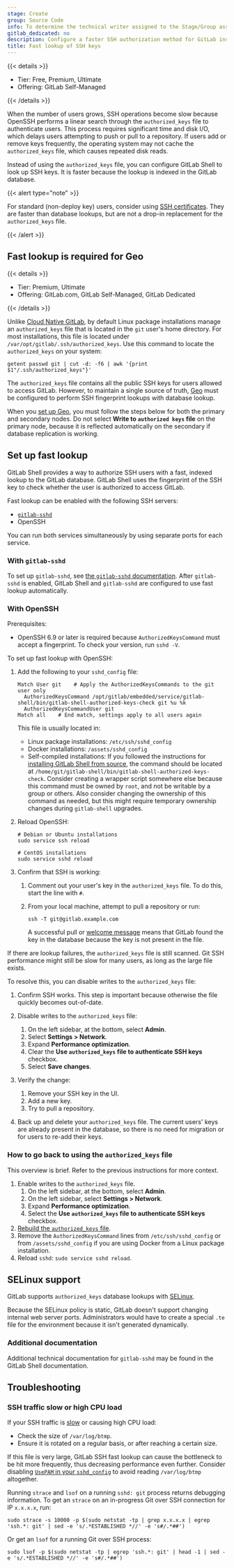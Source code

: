 ```yaml
---
stage: Create
group: Source Code
info: To determine the technical writer assigned to the Stage/Group associated with this page, see https://handbook.gitlab.com/handbook/product/ux/technical-writing/#assignments
gitlab_dedicated: no
description: Configure a faster SSH authorization method for GitLab instances with many users.
title: Fast lookup of SSH keys
---
```


{{< details >}}

- Tier: Free, Premium, Ultimate
- Offering: GitLab Self-Managed

{{< /details >}}

When the number of users grows, SSH operations become slow because OpenSSH performs a
linear search through the `authorized_keys` file to authenticate users.
This process requires significant time and disk I/O, which delays users attempting to
push or pull to a repository.
If users add or remove keys frequently, the operating system may not cache the
`authorized_keys` file, which causes repeated disk reads.

Instead of using the `authorized_keys` file, you can configure GitLab Shell to look up
SSH keys. It is faster because the lookup is indexed in the GitLab database.

{{< alert type="note" >}}

For standard (non-deploy key) users, consider using [SSH certificates](ssh_certificates.md).
They are faster than database lookups, but are not a drop-in replacement for the `authorized_keys` file.

{{< /alert >}}

## Fast lookup is required for Geo

{{< details >}}

- Tier: Premium, Ultimate
- Offering: GitLab.com, GitLab Self-Managed, GitLab Dedicated

{{< /details >}}

Unlike [Cloud Native GitLab](https://docs.gitlab.com/charts/), by default Linux package installations
manage an `authorized_keys` file that is located in the `git` user's home directory. For most installations,
this file is located under `/var/opt/gitlab/.ssh/authorized_keys`. Use this command to locate the
`authorized_keys` on your system:

```shell
getent passwd git | cut -d: -f6 | awk '{print $1"/.ssh/authorized_keys"}'
```

The `authorized_keys` file contains all the public SSH keys for users allowed to access GitLab. However, to maintain a
single source of truth, [Geo](../geo/_index.md) must be configured to perform SSH fingerprint
lookups with database lookup.

When you [set up Geo](../geo/setup/_index.md), you must follow the steps below
for both the primary and secondary nodes. Do not select **Write to `authorized keys` file** on the
primary node, because it is reflected automatically on the secondary if database replication is working.

## Set up fast lookup

GitLab Shell provides a way to authorize SSH users with a fast, indexed lookup
to the GitLab database. GitLab Shell uses the fingerprint of the SSH key to
check whether the user is authorized to access GitLab.

Fast lookup can be enabled with the following SSH servers:

- [`gitlab-sshd`](gitlab_sshd.md)
- OpenSSH

You can run both services simultaneously by using separate ports for each service.

### With `gitlab-sshd`

To set up `gitlab-sshd`, see [the `gitlab-sshd` documentation](gitlab_sshd.md).
After `gitlab-sshd` is enabled, GitLab Shell and `gitlab-sshd` are configured
to use fast lookup automatically.

### With OpenSSH

Prerequisites:

- OpenSSH 6.9 or later is required because `AuthorizedKeysCommand` must
  accept a fingerprint. To check your version, run `sshd -V`.

To set up fast lookup with OpenSSH:

1. Add the following to your `sshd_config` file:

   ```plaintext
   Match User git    # Apply the AuthorizedKeysCommands to the git user only
     AuthorizedKeysCommand /opt/gitlab/embedded/service/gitlab-shell/bin/gitlab-shell-authorized-keys-check git %u %k
     AuthorizedKeysCommandUser git
   Match all    # End match, settings apply to all users again
   ```

   This file is usually located in:

   - Linux package installations: `/etc/ssh/sshd_config`
   - Docker installations: `/assets/sshd_config`
   - Self-compiled installations: If you followed the instructions for
   [installing GitLab Shell from source](../../install/installation.md#install-gitlab-shell), the command should be
   located at `/home/git/gitlab-shell/bin/gitlab-shell-authorized-keys-check`.
   Consider creating a wrapper script somewhere else because this command must be owned by `root`,
   and not be writable by a group or others.
   Also consider changing the ownership of this command as needed, but this might require temporary
   ownership changes during `gitlab-shell` upgrades.

1. Reload OpenSSH:

   ```shell
   # Debian or Ubuntu installations
   sudo service ssh reload

   # CentOS installations
   sudo service sshd reload
   ```

1. Confirm that SSH is working:

   1. Comment out your user's key in the `authorized_keys` file. To do this, start the line with `#`.
   1. From your local machine, attempt to pull a repository or run:

      ```shell
      ssh -T git@gitlab.example.com
      ```

      A successful pull or [welcome message](../../user/ssh.md#verify-that-you-can-connect)
      means that GitLab found the key in the database because the key is not present in the file.

If there are lookup failures, the `authorized_keys` file is still scanned.
Git SSH performance might still be slow for many users, as long as the large file exists.

To resolve this, you can disable writes to the `authorized_keys` file:

1. Confirm SSH works. This step is important because otherwise the file quickly becomes out-of-date.
1. Disable writes to the `authorized_keys` file:

   1. On the left sidebar, at the bottom, select **Admin**.
   1. Select **Settings > Network**.
   1. Expand **Performance optimization**.
   1. Clear the **Use `authorized_keys` file to authenticate SSH keys** checkbox.
   1. Select **Save changes**.

1. Verify the change:

   1. Remove your SSH key in the UI.
   1. Add a new key.
   1. Try to pull a repository.

1. Back up and delete your `authorized_keys` file.
The current users' keys are already present in the database, so there is no need for migration
or for users to re-add their keys.

### How to go back to using the `authorized_keys` file

This overview is brief. Refer to the previous instructions for more context.

1. Enable writes to the `authorized_keys` file.
   1. On the left sidebar, at the bottom, select **Admin**.
   1. On the left sidebar, select **Settings > Network**.
   1. Expand **Performance optimization**.
   1. Select the **Use `authorized_keys` file to authenticate SSH keys** checkbox.
1. [Rebuild the `authorized_keys` file](../raketasks/maintenance.md#rebuild-authorized_keys-file).
1. Remove the `AuthorizedKeysCommand` lines from `/etc/ssh/sshd_config` or from `/assets/sshd_config` if you are using Docker
   from a Linux package installation.
1. Reload `sshd`: `sudo service sshd reload`.

## SELinux support

GitLab supports `authorized_keys` database lookups with [SELinux](https://en.wikipedia.org/wiki/Security-Enhanced_Linux).

Because the SELinux policy is static, GitLab doesn't support changing
internal web server ports. Administrators would have to create a special `.te`
file for the environment because it isn't generated dynamically.

### Additional documentation

Additional technical documentation for `gitlab-sshd` may be found in the
GitLab Shell documentation.

## Troubleshooting

### SSH traffic slow or high CPU load

If your SSH traffic is [slow](https://github.com/linux-pam/linux-pam/issues/270)
or causing high CPU load:

- Check the size of `/var/log/btmp`.
- Ensure it is rotated on a regular basis, or after reaching a certain size.

If this file is very large, GitLab SSH fast lookup can cause the bottleneck to be hit more frequently,
thus decreasing performance even further. Consider disabling
[`UsePAM` in your `sshd_config`](https://linux.die.net/man/5/sshd_config) to avoid reading `/var/log/btmp` altogether.

Running `strace` and `lsof` on a running `sshd: git` process returns debugging information.
To get an `strace` on an in-progress Git over SSH connection for IP `x.x.x.x`, run:

```plaintext
sudo strace -s 10000 -p $(sudo netstat -tp | grep x.x.x.x | egrep 'ssh.*: git' | sed -e 's/.*ESTABLISHED *//' -e 's#/.*##')
```

Or get an `lsof` for a running Git over SSH process:

```plaintext
sudo lsof -p $(sudo netstat -tp | egrep 'ssh.*: git' | head -1 | sed -e 's/.*ESTABLISHED *//' -e 's#/.*##')
```
